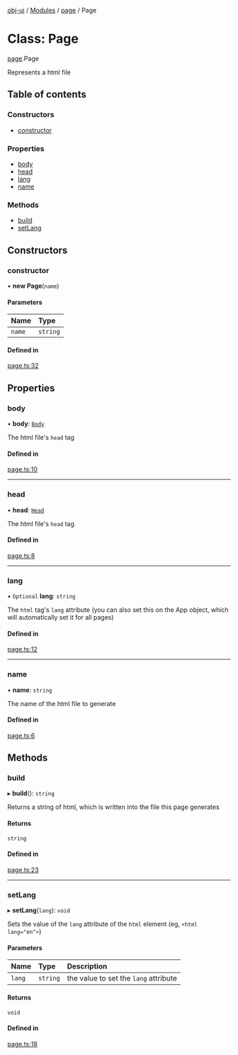 [obj-ui](../README.md) / [Modules](../modules.md) / [page](../modules/page.md) / Page

# Class: Page

[page](../modules/page.md).Page

Represents a html file

## Table of contents

### Constructors

- [constructor](page.Page.md#constructor)

### Properties

- [body](page.Page.md#body)
- [head](page.Page.md#head)
- [lang](page.Page.md#lang)
- [name](page.Page.md#name)

### Methods

- [build](page.Page.md#build)
- [setLang](page.Page.md#setlang)

## Constructors

### constructor

• **new Page**(`name`)

#### Parameters

| Name | Type |
| :------ | :------ |
| `name` | `string` |

#### Defined in

[page.ts:32](https://github.com/finleyowen/obj-ui/blob/d7bb1f5/src/page.ts#L32)

## Properties

### body

• **body**: [`Body`](page.Body.md)

The html file's `head` tag

#### Defined in

[page.ts:10](https://github.com/finleyowen/obj-ui/blob/d7bb1f5/src/page.ts#L10)

___

### head

• **head**: [`Head`](page.Head.md)

The html file's `head` tag

#### Defined in

[page.ts:8](https://github.com/finleyowen/obj-ui/blob/d7bb1f5/src/page.ts#L8)

___

### lang

• `Optional` **lang**: `string`

The `html` tag's `lang` attribute (you can also set this on the App object, which will automatically set it for all pages)

#### Defined in

[page.ts:12](https://github.com/finleyowen/obj-ui/blob/d7bb1f5/src/page.ts#L12)

___

### name

• **name**: `string`

The name of the html file to generate

#### Defined in

[page.ts:6](https://github.com/finleyowen/obj-ui/blob/d7bb1f5/src/page.ts#L6)

## Methods

### build

▸ **build**(): `string`

Returns a string of html, which is written into the file this page generates

#### Returns

`string`

#### Defined in

[page.ts:23](https://github.com/finleyowen/obj-ui/blob/d7bb1f5/src/page.ts#L23)

___

### setLang

▸ **setLang**(`lang`): `void`

Sets the value of the `lang` attribute of the `html` element (eg, `<html lang="en">`)

#### Parameters

| Name | Type | Description |
| :------ | :------ | :------ |
| `lang` | `string` | the value to set the `lang` attribute |

#### Returns

`void`

#### Defined in

[page.ts:18](https://github.com/finleyowen/obj-ui/blob/d7bb1f5/src/page.ts#L18)

